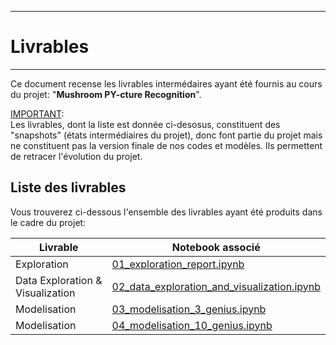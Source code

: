 ___

# Livrables

___

Ce document recense les livrables intermédaires ayant été fournis au cours du projet: "**Mushroom PY-cture Recognition**".

<u>IMPORTANT</u>:  
Les livrables, dont la liste est donnée ci-desosus, constituent des "snapshots" (états intermédiaires du projet), donc font partie du projet mais ne constituent pas la version finale de nos codes et modèles. Ils permettent de retracer l'évolution du projet.

## Liste des livrables

Vous trouverez ci-dessous l'ensemble des livrables ayant été produits dans le cadre du projet:

<table>
   <theader>
      <tr>
         <th>Livrable</th>
         <th>Notebook associé</th>
      </tr>
   </theader>
   <tbody>
      <tr><td>Exploration</td><td><a href='https://github.com/DataScientest-Studio/Muhsroom_Py-cture_Recognition/blob/main/intermediate_deliverables/step-1_exploration/01_exploration_report.ipynb'>01_exploration_report.ipynb</a></td></tr>
      <tr><td>Data Exploration & Visualization</td><td><a href='https://github.com/DataScientest-Studio/Muhsroom_Py-cture_Recognition/blob/main/intermediate_deliverables/step-2_exploration_and_visualization/02_data_exploration_and_visualization.ipynb'>02_data_exploration_and_visualization.ipynb</a></td></tr>
      <tr><td>Modelisation</td><td><a href='https://github.com/DataScientest-Studio/Muhsroom_Py-cture_Recognition/blob/main/intermediate_deliverables/step-3_modelisation/03_modelisation_3_genius.ipynb'>03_modelisation_3_genius.ipynb</a></td></tr>
      <tr><td>Modelisation</td><td><a href='https://github.com/DataScientest-Studio/Muhsroom_Py-cture_Recognition/blob/main/intermediate_deliverables/step-4_modelisation/04_modelisation_10_genius.ipynb'>04_modelisation_10_genius.ipynb</a></td></tr>
   </tbody>
</table>
